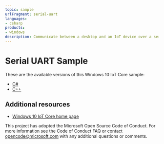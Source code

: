 ```yaml
---
topic: sample
urlFragment: serial-uart
languages: 
- csharp
products:
- windows
description: Communicate between a desktop and an IoT device over a serial interface.
---
```


# Serial UART Sample

These are the available versions of this Windows 10 IoT Core sample:

*	[C#](./CS/README.md)
*	[C++](./Cpp/README.md)

## Additional resources
* [Windows 10 IoT Core home page](https://developer.microsoft.com/en-us/windows/iot/)

This project has adopted the Microsoft Open Source Code of Conduct. For more information see the Code of Conduct FAQ or contact <opencode@microsoft.com> with any additional questions or comments.

